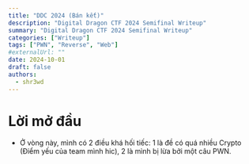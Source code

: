```yaml
---
title: "DDC 2024 (Bán kết)"
description: "Digital Dragon CTF 2024 Semifinal Writeup"
summary: "Digital Dragon CTF 2024 Semifinal Writeup"
categories: ["Writeup"]
tags: ["PWN", "Reverse", "Web"]
#externalUrl: ""
date: 2024-10-01
draft: false
authors:
  - shr3wd
---
```

# Lời mở đầu

- Ở vòng này, mình có 2 điều khá hối tiếc: 1 là đề có quá nhiều Crypto (Điểm yếu của team mình hic), 2 là mình bị lừa bởi một câu PWN.